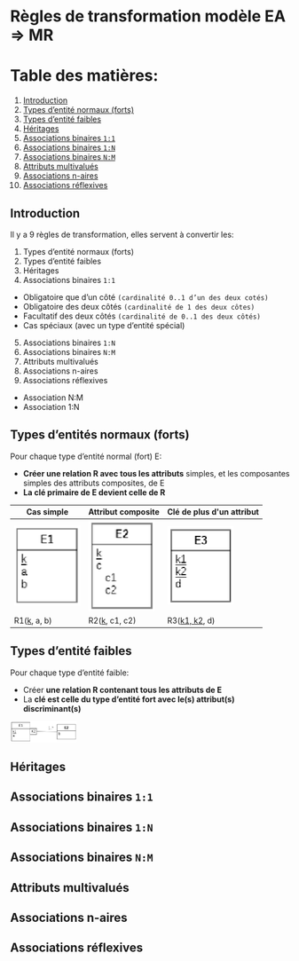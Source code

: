 # Règles de transformation modèle EA => MR

# Table des matières:
1. [Introduction](#1)
2. [Types d’entité normaux (forts)](#2)
3. [Types d’entité faibles](#3)
4. [Héritages](#4)
5. [Associations binaires `1:1`](#5)
6. [Associations binaires `1:N`](#6)
7. [Associations binaires `N:M`](#7)
8. [Attributs multivalués](#8)
9. [Associations n-aires](#9)
10. [Associations réflexives](#10)


## Introduction <a name="1"></a>
Il y a 9 règles de transformation, elles servent à convertir les:

1. Types d’entité normaux (forts)
2. Types d’entité faibles
3. Héritages
4. Associations binaires `1:1`
  - Obligatoire que d’un côté `(cardinalité 0..1 d’un des deux cotés)`
  - Obligatoire des deux côtés `(cardinalité de 1 des deux côtes)`
  - Facultatif des deux côtés `(cardinalité de 0..1 des deux côtés)`
  - Cas spéciaux (avec un type d’entité spécial)
5. Associations binaires `1:N`
6. Associations binaires `N:M`
7. Attributs multivalués
8. Associations n-aires
9. Associations réflexives
  - Association N:M
  - Association 1:N


## Types d’entités normaux (forts) <a name="2"></a>
Pour chaque type d’entité normal (fort) E:
- **Créer une relation R avec tous les attributs** simples, et les composantes simples des attributs composites, de E
- **La clé primaire de E devient celle de R**

|  Cas simple  | Attribut composite  | Clé de plus d'un attribut  |
|--------------|---------------------|----------------------------|
| <img src="/BDR/images/CasSimple.PNG" width="120"/>  | <img src="/BDR/images/AttributComposite.PNG" width="120"/>| <img src="/BDR/images/PlusUnAttribut.PNG" width="120"/>  |
| R1([k](), a, b)  | R2([k](), c1, c2)| R3([k1, k2](), d)  |


## Types d’entité faibles <a name="3"></a>
Pour chaque type d’entité faible:
- Créer **une relation R contenant tous les attributs de E**
- La **clé est celle du type d’entité fort avec le(s) attribut(s) discriminant(s)**

<img src="/BDR/images/EntiteFaibleTransfo.PNG" width="120"/>





## Héritages <a name="4"></a>
## Associations binaires `1:1` <a name="5"></a>
## Associations binaires `1:N` <a name="6"></a>
## Associations binaires `N:M` <a name="7"></a>
## Attributs multivalués <a name="8"></a>
## Associations n-aires <a name="9"></a>
## Associations réflexives <a name="10"></a>
